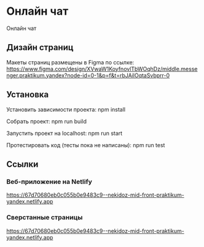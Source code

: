 # Онлайн чат

Онлайн чат

## Дизайн страниц
Макеты страниц размещены в Figma по ссылке:
https://www.figma.com/design/XVwaW1KoyfnovlTbWOqhDz/middle.messenger.praktikum.yandex?node-id=0-1&p=f&t=rbJAilOqtaSvbprr-0

## Установка
Установить зависимости проекта:
    npm install

Собрать проект:
    npm run build

Запустить проект на localhost:
    npm run start

Протестировать код (тесты пока не написаны):
    npm run test

## Ссылки

### Веб-приложение на Netlify

https://67d70680eb0c055b0e9483c9--nekidoz-mid-front-praktikum-yandex.netlify.app

### Сверстанные страницы

https://67d70680eb0c055b0e9483c9--nekidoz-mid-front-praktikum-yandex.netlify.app
